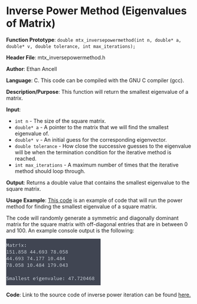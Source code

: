 # Inverse Power Method (Eigenvalues of Matrix)
**Function Prototype**: ```double mtx_inversepowermethod(int n, double* a, double* v, double tolerance, int max_iterations);```

**Header File**: mtx_inversepowermethod.h

**Author**: Ethan Ancell

**Language**: C. This code can be compiled with the GNU C compiler (gcc).

**Description/Purpose**: This function will return the smallest eigenvalue of a matrix.

**Input**:
* ```int n``` - The size of the square matrix.
* ```double* a``` - A pointer to the matrix that we will find the smallest eigenvalue of.
* ```double* v``` - An initial guess for the corresponding eigenvector.
* ```double tolerance``` - How close the successive guesses to the eigenvalue will be when the termination condition for the iterative method is reached.
* ```int max_iterations``` - A maximum number of times that the iterative method should loop through.

**Output**: Returns a double value that contains the smallest eigenvalue to the square matrix.

**Usage Example**: [This code](../software/eigen/mtx_inversepowermethod_example.c) is an example of code that will run the power method for finding the smallest eigenvalue of a square matrix.

The code will randomly generate a symmetric and diagonally dominant matrix for the square matrix with off-diagonal entries that are in between 0 and 100. An example console output is the following:

![Console output](images/mtx_inversepowermethod.png)

**Code**: Link to the source code of inverse power iteration can be found [here.](../shared_library/src/mtx_inversepowermethod.c)

